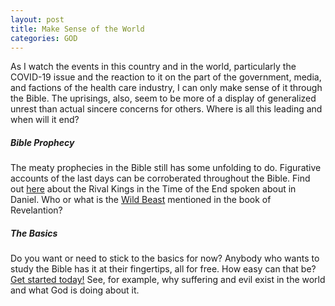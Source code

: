 ```yaml
---
layout: post
title: Make Sense of the World
categories: GOD
---
```


As I watch the events in this country and in the world, particularly the COVID-19 issue and the reaction to it on the part of the government, media, and factions of the health care industry, I can only make sense of it through the Bible. The uprisings, also, seem to be more of a display of generalized unrest than actual sincere concerns for others. Where is all this leading and when will it end?

##### Bible Prophecy

The meaty prophecies in the Bible still has some unfolding to do. Figurative accounts of the last days can be corroberated throughout the Bible. Find out [here](https://www.jw.org/en/library/magazines/watchtower-study-may-2020/) about the Rival Kings in the Time of the End spoken about in Daniel. Who or what is the [Wild Beast](https://www.jw.org/en/library/magazines/w20040401/Identifying-the-Wild-Beast-and-Its-Mark/) mentioned in the book of Revelantion?

##### The Basics

Do you want or need to stick to the basics for now? Anybody who wants to study the Bible has it at their fingertips, all for free. How easy can that be? [Get started today!](www.jw.org/en/bible-teachings/online-lessons/) See, for example, why suffering and evil exist in the world and what God is doing about it.
